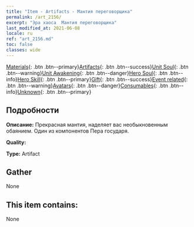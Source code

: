 ```yaml
---
title: "Item - Artifacts - Мантия переговорщика"
permalink: /art_2156/
excerpt: "Эра хаоса  Мантия переговорщика"
last_modified_at: 2021-06-08
locale: ru
ref: "art_2156.md"
toc: false
classes: wide
---
```

 [Materials](/ItemsRU/){: .btn .btn--primary}[Artifacts](/ItemsRU/Artifacts/){: .btn .btn--success}[Unit Soul](/ItemsRU/UnitSoul/){: .btn .btn--warning}[Unit Awakening](/ItemsRU/UnitAwakening/){: .btn .btn--danger}[Hero Soul](/ItemsRU/HeroSoul/){: .btn .btn--info}[Hero Skill](/ItemsRU/HeroSkill/){: .btn .btn--primary}[Gift](/ItemsRU/Gift/){: .btn .btn--success}[Event related](/ItemsRU/Events/){: .btn .btn--warning}[Avatars](/ItemsRU/Avatars/){: .btn .btn--danger}[Consumables](/ItemsRU/Consumables/){: .btn .btn--info}[Unknown](/ItemsRU/Unknown/){: .btn .btn--primary}

## Подробности
 **Описание:** Прекрасная мантия, наделяет вас необыкновенным обаянием. Один из компонентов Пера государя.

 **Quality:** 

 **Type:** Artifact

## Gather

  None

## This item contains:

  None

